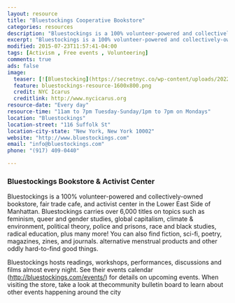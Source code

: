 ```yaml
---
layout: resource
title: "Bluestockings Cooperative Bookstore"
categories: resources
description: "Bluestockings is a 100% volunteer-powered and collectively-owned bookstore, fair trade cafe, and activist center in the Lower East Side of Manhattan."
excerpt: "Bluestockings is a 100% volunteer-powered and collectively-owned bookstore, fair trade cafe, and activist center in the Lower East Side of Manhattan. Bluestockings carries over 6,000 titles on topics such as feminism, queer and gender studies, global capitalism, climate & environment, political theory, police and prisons, race and black studies, radical education, plus many more!"
modified: 2015-07-23T11:57:41-04:00
tags: [Activism , Free events , Volunteering]
comments: true
ads: false
image:
  teaser: [![Bluestocking](https://secretnyc.co/wp-content/uploads/2022/05/New-Project-18-1024x683.png)]
  feature: bluestockings-resource-1600x800.png
  credit: NYC Icarus
  creditlink: http://www.nycicarus.org
resource-date: "Every day"
resource-time: "11am to 7pm Tuesday-Sunday/1pm to 7pm on Mondays"
location: "Bluestockings"
location-street: "116 Suffolk St"
location-city-state: "New York, New York 10002"
website: "http://www.bluestockings.com"
email: "info@bluestockings.com"
phone: "(917) 409-0440"

---
```


### Bluestockings Bookstore & Activist Center

Bluestockings is a 100% volunteer-powered and collectively-owned bookstore, fair trade cafe, and activist center in the Lower East Side of Manhattan. Bluestockings carries over 6,000 titles on topics such as feminism, queer and gender studies, global capitalism, climate & environment, political theory, police and prisons, race and black studies, radical education, plus many more! You can also find  fiction, sci-fi, poetry, magazines, zines, and journals. alternative menstrual products and other oddly hard-to-find good things.

Bluestockings hosts readings, workshops, performances, discussions and films almost every night. See their events calendar (http://bluestockings.com/events/) for details on upcoming events. When visiting the store, take a look at thecommunity bulletin board to learn about other events happening around the city
